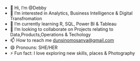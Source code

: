 - 👋 Hi, I’m @Debby
- 👀 I’m interested in Analytics, Business Intelligence & Digital Transfromation
- 🌱 I’m currently learning R, SQL, Power BI & Tableau
- 💞️ I’m looking to collaborate on Projects relating to Data,Products,Operations & Techology
- 📫 How to reach me dunsinomosanya@gmail.com
- 😄 Pronouns: SHE/HER
- ⚡ Fun fact: I love exploring new skills, places & Photography

<!---
Dunsyn/Dunsyn is a ✨ special ✨ repository because its `README.md` (this file) appears on your GitHub profile.
You can click the Preview link to take a look at your changes.
--->
